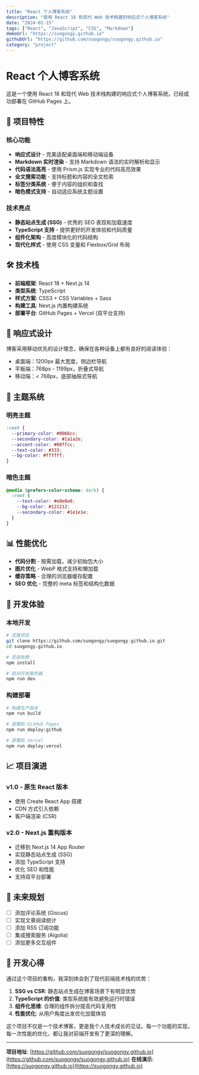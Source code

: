 ```yaml
---
title: "React 个人博客系统"
description: "使用 React 18 和现代 Web 技术构建的响应式个人博客系统"
date: "2024-01-15"
tags: ["React", "JavaScript", "CSS", "Markdown"]
demoUrl: "https://suogongy.github.io"
githubUrl: "https://github.com/suogongy/suogongy.github.io"
category: "project"
---
```


# React 个人博客系统

这是一个使用 React 18 和现代 Web 技术栈构建的响应式个人博客系统，已经成功部署在 GitHub Pages 上。

## 🚀 项目特性

### 核心功能
- **响应式设计** - 完美适配桌面端和移动端设备
- **Markdown 实时渲染** - 支持 Markdown 语法的实时解析和显示
- **代码语法高亮** - 使用 Prism.js 实现专业的代码高亮效果
- **全文搜索功能** - 支持标题和内容的全文检索
- **标签分类系统** - 便于内容的组织和查找
- **暗色模式支持** - 自动适应系统主题设置

### 技术亮点
- **静态站点生成 (SSG)** - 优秀的 SEO 表现和加载速度
- **TypeScript 支持** - 提供更好的开发体验和代码质量
- **组件化架构** - 高度模块化的代码结构
- **现代化样式** - 使用 CSS 变量和 Flexbox/Grid 布局

## 🛠️ 技术栈

- **前端框架**: React 18 + Next.js 14
- **类型系统**: TypeScript
- **样式方案**: CSS3 + CSS Variables + Sass
- **构建工具**: Next.js 内置构建系统
- **部署平台**: GitHub Pages + Vercel (双平台支持)

## 📱 响应式设计

博客采用移动优先的设计理念，确保在各种设备上都有良好的阅读体验：

- 桌面端：1200px 最大宽度，侧边栏导航
- 平板端：768px - 1199px，折叠式导航
- 移动端：< 768px，底部抽屉式导航

## 🎨 主题系统

### 明亮主题
```css
:root {
  --primary-color: #0066cc;
  --secondary-color: #1a1a2e;
  --accent-color: #00ffcc;
  --text-color: #333;
  --bg-color: #ffffff;
}
```

### 暗色主题
```css
@media (prefers-color-scheme: dark) {
  :root {
    --text-color: #e0e0e0;
    --bg-color: #121212;
    --secondary-color: #1e1e1e;
  }
}
```

## 📊 性能优化

- **代码分割** - 按需加载，减少初始包大小
- **图片优化** - WebP 格式支持和懒加载
- **缓存策略** - 合理的浏览器缓存配置
- **SEO 优化** - 完整的 meta 标签和结构化数据

## 🔧 开发体验

### 本地开发
```bash
# 克隆项目
git clone https://github.com/suogongy/suogongy.github.io.git
cd suogongy.github.io

# 安装依赖
npm install

# 启动开发服务器
npm run dev
```

### 构建部署
```bash
# 构建生产版本
npm run build

# 部署到 GitHub Pages
npm run deploy:github

# 部署到 Vercel
npm run deploy:vercel
```

## 📈 项目演进

### v1.0 - 原生 React 版本
- 使用 Create React App 搭建
- CDN 方式引入依赖
- 客户端渲染 (CSR)

### v2.0 - Next.js 重构版本
- 迁移到 Next.js 14 App Router
- 实现静态站点生成 (SSG)
- 添加 TypeScript 支持
- 优化 SEO 和性能
- 支持双平台部署

## 🎯 未来规划

- [ ] 添加评论系统 (Giscus)
- [ ] 实现文章阅读统计
- [ ] 添加 RSS 订阅功能
- [ ] 集成搜索服务 (Algolia)
- [ ] 添加更多交互组件

## 📝 开发心得

通过这个项目的重构，我深刻体会到了现代前端技术栈的优势：

1. **SSG vs CSR**: 静态站点生成在博客场景下有明显优势
2. **TypeScript 的价值**: 类型系统能有效避免运行时错误
3. **组件化思维**: 合理的组件拆分提高代码复用性
4. **性能优化**: 从用户角度出发优化加载体验

这个项目不仅是一个技术博客，更是我个人技术成长的见证。每一个功能的实现，每一次性能的优化，都让我对前端开发有了更深的理解。

---

**项目地址**: [https://github.com/suogongy/suogongy.github.io](https://github.com/suogongy/suogongy.github.io)
**在线演示**: [https://suogongy.github.io](https://suogongy.github.io)